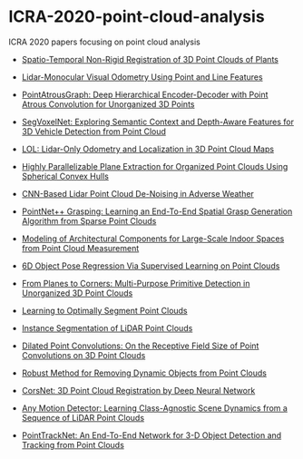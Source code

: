 # ICRA-2020-point-cloud-analysis
ICRA 2020 papers focusing on point cloud analysis

- [Spatio-Temporal Non-Rigid Registration of 3D Point Clouds of Plants](http://www.ipb.uni-bonn.de/wp-content/papercite-data/pdf/chebrolu2020icra.pdf)

- [Lidar-Monocular Visual Odometry Using Point and Line Features](https://cg.cs.tsinghua.edu.cn/people/~mtj/publications/ICRA2020-PL-LOAM.pdf)

- [PointAtrousGraph: Deep Hierarchical Encoder-Decoder with Point Atrous Convolution for Unorganized 3D Points]()

- [SegVoxelNet: Exploring Semantic Context and Depth-Aware Features for 3D Vehicle Detection from Point Cloud]()

- [LOL: Lidar-Only Odometry and Localization in 3D Point Cloud Maps]()

- [Highly Parallelizable Plane Extraction for Organized Point Clouds Using Spherical Convex Hulls]()

- [CNN-Based Lidar Point Cloud De-Noising in Adverse Weather]()

- [PointNet++ Grasping: Learning an End-To-End Spatial Grasp Generation Algorithm from Sparse Point Clouds]()

- [Modeling of Architectural Components for Large-Scale Indoor Spaces from Point Cloud Measurement]()

- [6D Object Pose Regression Via Supervised Learning on Point Clouds]()

- [From Planes to Corners: Multi-Purpose Primitive Detection in Unorganized 3D Point Clouds]()

- [Learning to Optimally Segment Point Clouds]()

- [Instance Segmentation of LiDAR Point Clouds]()

- [Dilated Point Convolutions: On the Receptive Field Size of Point Convolutions on 3D Point Clouds]()

- [Robust Method for Removing Dynamic Objects from Point Clouds]()

- [CorsNet: 3D Point Cloud Registration by Deep Neural Network]()

- [Any Motion Detector: Learning Class-Agnostic Scene Dynamics from a Sequence of LiDAR Point Clouds]()

- [PointTrackNet: An End-To-End Network for 3-D Object Detection and Tracking from Point Clouds]()


